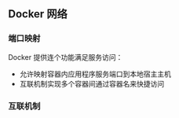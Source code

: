 ## Docker 网络
### 端口映射
Docker 提供连个功能满足服务访问：
- 允许映射容器内应用程序服务端口到本地宿主主机
- 互联机制实现多个容器间通过容器名来快捷访问
### 互联机制